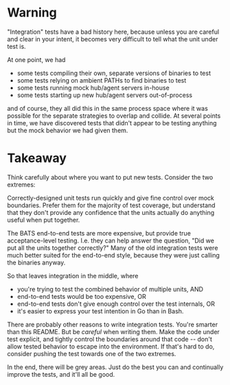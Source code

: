 # Warning

"Integration" tests have a bad history here, because unless you are careful and
clear in your intent, it becomes very difficult to tell what the unit under test
is.

At one point, we had

- some tests compiling their own, separate versions of binaries to test
- some tests relying on ambient PATHs to find binaries to test
- some tests running mock hub/agent servers in-house
- some tests starting up new hub/agent servers out-of-process

and of course, they all did this in the same process space where it was possible
for the separate strategies to overlap and collide. At several points in time,
we have discovered tests that didn't appear to be testing anything but the mock
behavior we had given them.

# Takeaway

Think carefully about where you want to put new tests. Consider the two
extremes:

Correctly-designed unit tests run quickly and give fine control over mock
boundaries. Prefer them for the majority of test coverage, but understand that
they don't provide any confidence that the units actually do anything useful
when put together.

The BATS end-to-end tests are more expensive, but provide true acceptance-level
testing. I.e. they can help answer the question, "Did we put all the units
together correctly?" Many of the old integration tests were much better suited
for the end-to-end style, because they were just calling the binaries anyway.

So that leaves integration in the middle, where

- you're trying to test the combined behavior of multiple units, AND
- end-to-end tests would be too expensive, OR
- end-to-end tests don't give enough control over the test internals, OR
- it's easier to express your test intention in Go than in Bash.

There are probably other reasons to write integration tests. You're smarter than
this README. But be _careful_ when writing them. Make the code under test
explicit, and tightly control the boundaries around that code -- don't allow
tested behavior to escape into the environment. If that's hard to do, consider
pushing the test towards one of the two extremes.

In the end, there will be grey areas. Just do the best you can and continually
improve the tests, and it'll all be good.
